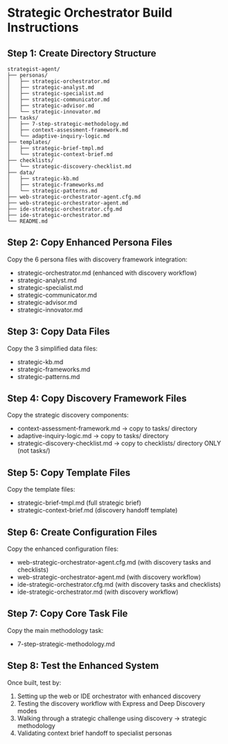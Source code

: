 # Strategic Orchestrator Build Instructions

## Step 1: Create Directory Structure

```text
strategist-agent/
├── personas/
│   ├── strategic-orchestrator.md
│   ├── strategic-analyst.md
│   ├── strategic-specialist.md
│   ├── strategic-communicator.md
│   ├── strategic-advisor.md
│   └── strategic-innovator.md
├── tasks/
│   ├── 7-step-strategic-methodology.md
│   ├── context-assessment-framework.md
│   └── adaptive-inquiry-logic.md
├── templates/
│   ├── strategic-brief-tmpl.md
│   └── strategic-context-brief.md
├── checklists/
│   └── strategic-discovery-checklist.md
├── data/
│   ├── strategic-kb.md
│   ├── strategic-frameworks.md
│   └── strategic-patterns.md
├── web-strategic-orchestrator-agent.cfg.md
├── web-strategic-orchestrator-agent.md
├── ide-strategic-orchestrator.cfg.md
├── ide-strategic-orchestrator.md
└── README.md
```

## Step 2: Copy Enhanced Persona Files

Copy the 6 persona files with discovery framework integration:

- strategic-orchestrator.md (enhanced with discovery workflow)
- strategic-analyst.md
- strategic-specialist.md  
- strategic-communicator.md
- strategic-advisor.md
- strategic-innovator.md

## Step 3: Copy Data Files

Copy the 3 simplified data files:

- strategic-kb.md
- strategic-frameworks.md
- strategic-patterns.md

## Step 4: Copy Discovery Framework Files

Copy the strategic discovery components:

- context-assessment-framework.md → copy to tasks/ directory
- adaptive-inquiry-logic.md → copy to tasks/ directory  
- strategic-discovery-checklist.md → copy to checklists/ directory ONLY (not tasks/)

## Step 5: Copy Template Files

Copy the template files:

- strategic-brief-tmpl.md (full strategic brief)
- strategic-context-brief.md (discovery handoff template)

## Step 6: Create Configuration Files

Copy the enhanced configuration files:

- web-strategic-orchestrator-agent.cfg.md (with discovery tasks and checklists)
- web-strategic-orchestrator-agent.md (with discovery workflow)
- ide-strategic-orchestrator.cfg.md (with discovery tasks and checklists)
- ide-strategic-orchestrator.md (with discovery workflow)

## Step 7: Copy Core Task File

Copy the main methodology task:

- 7-step-strategic-methodology.md

## Step 8: Test the Enhanced System

Once built, test by:

1. Setting up the web or IDE orchestrator with enhanced discovery
2. Testing the discovery workflow with Express and Deep Discovery modes
3. Walking through a strategic challenge using discovery → strategic methodology
4. Validating context brief handoff to specialist personas
